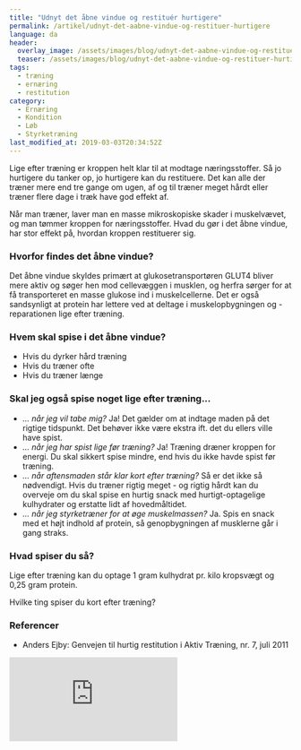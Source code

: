 ```yaml
---
title: "Udnyt det åbne vindue og restituér hurtigere"
permalink: /artikel/udnyt-det-aabne-vindue-og-restituer-hurtigere
language: da
header:
  overlay_image: /assets/images/blog/udnyt-det-aabne-vindue-og-restituer-hurtigere.jpg
  teaser: /assets/images/blog/udnyt-det-aabne-vindue-og-restituer-hurtigere.jpg
tags:
  - træning
  - ernæring
  - restitution
category:
  - Ernæring
  - Kondition
  - Løb
  - Styrketræning
last_modified_at: 2019-03-03T20:34:52Z
---
```


Lige efter træning er kroppen helt klar til at modtage næringsstoffer. Så jo hurtigere du tanker op, jo hurtigere kan du restituere. Det kan alle der træner mere end tre gange om ugen, af og til træner meget hårdt eller træner flere dage i træk have god effekt af.

Når man træner, laver man en masse mikroskopiske skader i muskelvævet, og man tømmer kroppen for næringsstoffer. Hvad du gør i det åbne vindue, har stor effekt på, hvordan kroppen restituerer sig.

### Hvorfor findes det åbne vindue?

Det åbne vindue skyldes primært at glukosetransportøren GLUT4 bliver mere aktiv og søger hen mod cellevæggen i musklen, og herfra sørger for at få transporteret en masse glukose ind i muskelcellerne. Det er også sandsynligt at protein har lettere ved at deltage i muskelopbygningen og -reparationen lige efter træning.

### Hvem skal spise i det åbne vindue?

- Hvis du dyrker hård træning
- Hvis du træner ofte
- Hvis du træner længe

### Skal jeg også spise noget lige efter træning...

- _... når jeg vil tabe mig?_ Ja! Det gælder om at indtage maden på det rigtige tidspunkt. Det behøver ikke være ekstra ift. det du ellers ville have spist.
- _... når jeg har spist lige før træning?_ Ja! Træning dræner kroppen for energi. Du skal sikkert spise mindre, end hvis du ikke havde spist før træning.
- _... når aftensmaden står klar kort efter træning?_ Så er det ikke så nødvendigt. Hvis du træner rigtig meget - og rigtig hårdt kan du overveje om du skal spise en hurtig snack med hurtigt-optagelige kulhydrater og erstatte lidt af hovedmåltidet.
- _... når jeg styrketræner for at øge muskelmassen?_ Ja. Spis en snack med et højt indhold af protein, så genopbygningen af musklerne går i gang straks.

### Hvad spiser du så?

Lige efter træning kan du optage 1 gram kulhydrat pr. kilo kropsvægt og 0,25 gram protein.

Hvilke ting spiser du kort efter træning?

### Referencer

- Anders Ejby: Genvejen til hurtig restitution i Aktiv Træning, nr. 7, juli 2011

[![](https://www.partner-ads.com/dk/visbanner.php?partnerid=28187&bannerid=61735)](https://www.partner-ads.com/dk/klikbanner.php?partnerid=28187&bannerid=61735)
